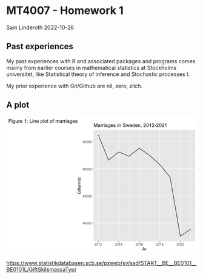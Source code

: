 MT4007 - Homework 1
================
Sam Linderoth
2022-10-26

## Past experiences

My past experiences with R and associated packages and programs comes
mainly from earlier courses in mathematical statistics at Stockholms
universitet, like Statistical theory of inference and Stochastic
processes I.

My prior experience with Git/Github are nil, zero, zilch.

## A plot

![](HW1_files/figure-gfm/unnamed-chunk-1-1.png)<!-- -->

<https://www.statistikdatabasen.scb.se/pxweb/sv/ssd/START__BE__BE0101__BE0101L/GiftSkilsmassaTyp/>
